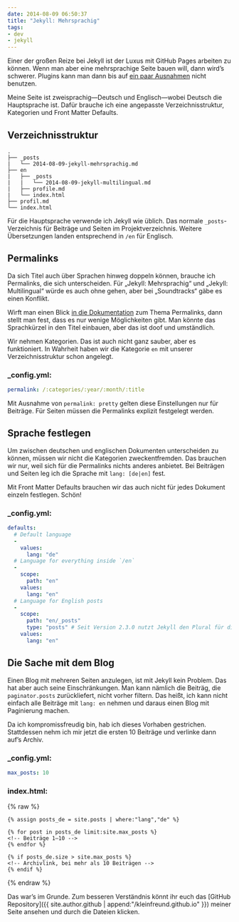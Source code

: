 ```yaml
---
date: 2014-08-09 06:50:37
title: "Jekyll: Mehrsprachig"
tags:
- dev
- jekyll
---
```

Einer der großen Reize bei Jekyll ist der Luxus mit GitHub Pages arbeiten zu können. Wenn man aber eine mehrsprachige Seite bauen will, dann wird’s schwerer. Plugins kann man dann bis auf [ein paar Ausnahmen](https://help.github.com/articles/using-jekyll-plugins-with-github-pages) nicht benutzen.

Meine Seite ist zweisprachig—Deutsch und Englisch—wobei Deutsch die Hauptsprache ist. Dafür brauche ich eine angepasste Verzeichnisstruktur, Kategorien und Front Matter Defaults.

## Verzeichnisstruktur

```
.
├── _posts
|   └── 2014-08-09-jekyll-mehrsprachig.md
├── en
|   ├── _posts
|   |   └── 2014-08-09-jekyll-multilingual.md
|   ├── profile.md
|   └── index.html
├── profil.md
└── index.html
```

Für die Hauptsprache verwende ich Jekyll wie üblich. Das normale `_posts`-Verzeichnis für Beiträge und Seiten im Projektverzeichnis. Weitere Übersetzungen landen entsprechend in `/en` für Englisch.

## Permalinks

Da sich Titel auch über Sprachen hinweg doppeln können, brauche ich Permalinks, die sich unterscheiden. Für „Jekyll: Mehrsprachig“ und „Jekyll: Multilingual“ würde es auch ohne gehen, aber bei „Soundtracks“ gäbe es einen Konflikt.

Wirft man einen Blick [in die Dokumentation](http://jekyllrb.com/docs/permalinks/#template-variables) zum Thema Permalinks, dann stellt man fest, dass es nur wenige Möglichkeiten gibt. Man könnte das Sprachkürzel in den Titel einbauen, aber das ist doof und umständlich.

Wir nehmen Kategorien. Das ist auch nicht ganz sauber, aber es funktioniert. In Wahrheit haben wir die Kategorie `en` mit unserer Verzeichnisstruktur schon angelegt.

### _config.yml:

```yaml
permalink: /:categories/:year/:month/:title
```

<p class="block-note">Mit Ausnahme von <code>permalink: pretty</code> gelten diese Einstellungen nur für Beiträge. Für Seiten müssen die Permalinks explizit festgelegt werden.</p>

## Sprache festlegen

Um zwischen deutschen und englischen Dokumenten unterscheiden zu können, müssen wir nicht die Kategorien zweckentfremden. Das brauchen wir nur, weil sich für die Permalinks nichts anderes anbietet. Bei Beiträgen und Seiten leg ich die Sprache mit `lang: [de|en]` fest.

Mit Front Matter Defaults brauchen wir das auch nicht für jedes Dokument einzeln festlegen. Schön!

### _config.yml:

```yaml
defaults:
  # Default language
  -
    values:
      lang: "de"
  # Language for everything inside `/en`
  -
    scope:
      path: "en"
    values:
      lang: "en"
  # Language for English posts
  -
    scope:
      path: "en/_posts"
      type: "posts" # Seit Version 2.3.0 nutzt Jekyll den Plural für die `type`-Schlüsselwörter
    values:
      lang: "en"
```

## Die Sache mit dem Blog

Einen Blog mit mehreren Seiten anzulegen, ist mit Jekyll kein Problem. Das hat aber auch seine Einschränkungen. Man kann nämlich die Beiträg, die `paginator.posts` zurückliefert, nicht vorher filtern. Das heißt, ich kann nicht einfach alle Beiträge mit `lang: en` nehmen und daraus einen Blog mit Paginierung machen.

Da ich kompromissfreudig bin, hab ich dieses Vorhaben gestrichen. Stattdessen nehm ich mir jetzt die ersten 10 Beiträge und verlinke dann auf’s Archiv.

### _config.yml:

```yaml
max_posts: 10
```

### index.html:

{% raw %}
```liquid
{% assign posts_de = site.posts | where:"lang","de" %}

{% for post in posts_de limit:site.max_posts %}
<!-- Beiträge 1–10 -->
{% endfor %}

{% if posts_de.size > site.max_posts %}
<!-- Archivlink, bei mehr als 10 Beiträgen -->
{% endif %}
```
{% endraw %}

Das war’s im Grunde. Zum besseren Verständnis könnt ihr euch das [GitHub Repository]({{ site.author.github | append:"/kleinfreund.github.io" }}) meiner Seite ansehen und durch die Dateien klicken.
